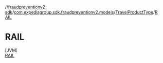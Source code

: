 //[fraudpreventionv2-sdk](../../../../index.md)/[com.expediagroup.sdk.fraudpreventionv2.models](../../index.md)/[TravelProductType](../index.md)/[RAIL](index.md)

# RAIL

[JVM]\
[RAIL](index.md)
